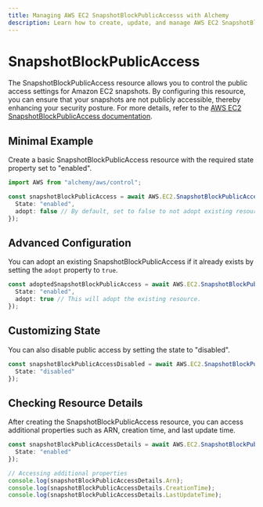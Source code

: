 ```yaml
---
title: Managing AWS EC2 SnapshotBlockPublicAccesss with Alchemy
description: Learn how to create, update, and manage AWS EC2 SnapshotBlockPublicAccesss using Alchemy Cloud Control.
---
```


# SnapshotBlockPublicAccess

The SnapshotBlockPublicAccess resource allows you to control the public access settings for Amazon EC2 snapshots. By configuring this resource, you can ensure that your snapshots are not publicly accessible, thereby enhancing your security posture. For more details, refer to the [AWS EC2 SnapshotBlockPublicAccess documentation](https://docs.aws.amazon.com/ec2/latest/userguide/).

## Minimal Example

Create a basic SnapshotBlockPublicAccess resource with the required state property set to "enabled".

```ts
import AWS from "alchemy/aws/control";

const snapshotBlockPublicAccess = await AWS.EC2.SnapshotBlockPublicAccess("blockPublicAccess", {
  State: "enabled",
  adopt: false // By default, set to false to not adopt existing resources.
});
```

## Advanced Configuration

You can adopt an existing SnapshotBlockPublicAccess if it already exists by setting the `adopt` property to `true`.

```ts
const adoptedSnapshotBlockPublicAccess = await AWS.EC2.SnapshotBlockPublicAccess("adoptBlockPublicAccess", {
  State: "enabled",
  adopt: true // This will adopt the existing resource.
});
```

## Customizing State

You can also disable public access by setting the state to "disabled".

```ts
const snapshotBlockPublicAccessDisabled = await AWS.EC2.SnapshotBlockPublicAccess("disablePublicAccess", {
  State: "disabled"
});
```

## Checking Resource Details

After creating the SnapshotBlockPublicAccess resource, you can access additional properties such as ARN, creation time, and last update time.

```ts
const snapshotBlockPublicAccessDetails = await AWS.EC2.SnapshotBlockPublicAccess("detailsBlockPublicAccess", {
  State: "enabled"
});

// Accessing additional properties
console.log(snapshotBlockPublicAccessDetails.Arn);
console.log(snapshotBlockPublicAccessDetails.CreationTime);
console.log(snapshotBlockPublicAccessDetails.LastUpdateTime);
```
